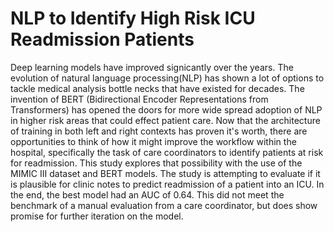 # NLP to Identify High Risk ICU Readmission Patients

Deep learning models have improved signicantly over the years. The evolution of natural language
processing(NLP) has shown a lot of options to tackle medical analysis bottle necks that have existed
for decades. The invention of BERT (Bidirectional Encoder Representations from Transformers)
has opened the doors for more wide spread adoption of NLP in higher risk areas that could effect
patient care. Now that the architecture of training in both left and right contexts has proven it's
worth, there are opportunities to think of how it might improve the workflow within the hospital,
specifically the task of care coordinators to identify patients at risk for readmission. This study
explores that possibility with the use of the MIMIC III dataset and BERT models. The study is
attempting to evaluate if it is plausible for clinic notes to predict readmission of a patient into
an ICU. In the end, the best model had an AUC of 0.64. This did not meet the benchmark of
a manual evaluation from a care coordinator, but does show promise for further iteration on the
model.
